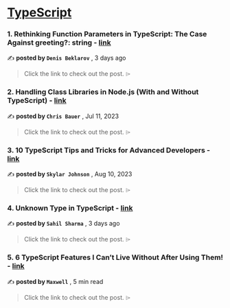 
<h1><a href=https://medium.com/tag/typescript-tips/recommended target="_blank" rel="noopener noreferrer">TypeScript</a></h1>
<h3>1. Rethinking Function Parameters in TypeScript: The Case Against greeting?: string - <a href=https://medium.com/@denisbeklarov/rethinking-function-parameters-in-typescript-the-case-against-greeting-string-918d5e9d4464?source=tag_recommended_feed---------0-84----------typescript_tips----------9d8f2b3e_3403_4d97_9301_015d3403978a------- target="_blank" rel="noopener noreferrer">link</a></h3>

✍️ **posted by `Denis Beklarov`** <date> , 3 days ago</date>

<blockquote>Click the link to check out the post. ⌲</blockquote>

<h3>2. Handling Class Libraries in Node.js (With and Without TypeScript) - <a href=https://medium.com/better-programming/handling-class-libraries-in-node-js-with-and-without-typescript-39b73b2186b6?source=tag_recommended_feed---------1-107----------typescript_tips----------9d8f2b3e_3403_4d97_9301_015d3403978a------- target="_blank" rel="noopener noreferrer">link</a></h3>

✍️ **posted by `Chris Bauer`** <date> , Jul 11, 2023</date>

<blockquote>Click the link to check out the post. ⌲</blockquote>

<h3>3. 10 TypeScript Tips and Tricks for Advanced Developers - <a href=https://medium.com/@codegirljs/10-typescript-tips-and-tricks-for-advanced-developers-25db6fe6aa72?source=tag_recommended_feed---------2-85----------typescript_tips----------9d8f2b3e_3403_4d97_9301_015d3403978a------- target="_blank" rel="noopener noreferrer">link</a></h3>

✍️ **posted by `Skylar Johnson`** <date> , Aug 10, 2023</date>

<blockquote>Click the link to check out the post. ⌲</blockquote>

<h3>4. Unknown Type in TypeScript - <a href=https://medium.com/@sahilsharma88765/unknown-type-in-typescript-ea5426660767?source=tag_recommended_feed---------3-84----------typescript_tips----------9d8f2b3e_3403_4d97_9301_015d3403978a------- target="_blank" rel="noopener noreferrer">link</a></h3>

✍️ **posted by `Sahil Sharma`** <date> , 3 days ago</date>

<blockquote>Click the link to check out the post. ⌲</blockquote>

<h3>5. 6 TypeScript Features I Can’t Live Without After Using Them! - <a href=https://medium.com/javascript-in-plain-english/6-typescript-features-i-cant-live-without-after-using-them-1d7feab33922?source=tag_recommended_feed---------4-85----------typescript_tips----------9d8f2b3e_3403_4d97_9301_015d3403978a------- target="_blank" rel="noopener noreferrer">link</a></h3>

✍️ **posted by `Maxwell`** <date> , 5 min read</date>

<blockquote>Click the link to check out the post. ⌲</blockquote>

